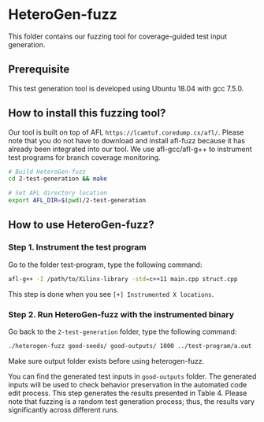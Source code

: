 

# HeteroGen-fuzz
This folder contains our fuzzing tool for coverage-guided test input generation.

## Prerequisite
This test generation tool is developed using Ubuntu 18.04 with gcc 7.5.0.

## How to install this fuzzing tool?
Our tool is built on top of AFL `https://lcamtuf.coredump.cx/afl/`. Please note that you do not have to download and install afl-fuzz because it has already been integrated into our tool. We use afl-gcc/afl-g++ to instrument test programs for branch coverage monitoring.

```bash
# Build HeteroGen-fuzz
cd 2-test-generation && make

# Set AFL directory location
export AFL_DIR=$(pwd)/2-test-generation
```

## How to use HeteroGen-fuzz?
### Step 1. Instrument the test program
Go to the folder test-program, type the following command:
```bash
afl-g++ -I /path/to/Xilinx-library -std=c++11 main.cpp struct.cpp
```
This step is done when you see `[+] Instrumented X locations`.

### Step 2. Run HeteroGen-fuzz with the instrumented binary
Go back to the `2-test-generation` folder, type the following command:
```bash
./heterogen-fuzz good-seeds/ good-outputs/ 1000 ../test-program/a.out
```
Make sure output folder exists before using heterogen-fuzz.

You can find the generated test inputs in `good-outputs` folder. The generated inputs will be used to check behavior preservation in the automated code edit process. This step generates the results presented in Table 4. Please note that fuzzing is a random test generation process; thus, the results vary significantly across different runs.
